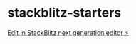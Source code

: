 # stackblitz-starters

[Edit in StackBlitz next generation editor ⚡️](https://stackblitz.com/~/github.com/dm-alekseev/stackblitz-starters)